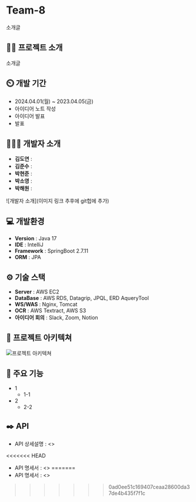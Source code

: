 # Team-8
소개글

## 👨‍🏫 프로젝트 소개
소개글

## ⏲️ 개발 기간 
- 2024.04.01(월) ~ 2023.04.05(금)
- 아이디어 노트 작성
- 아이디어 발표
- 발표
  
## 🧑‍🤝‍🧑 개발자 소개 
- **김도연** : 
- **김준수** : 
- **박현준** : 
- **박소영** : 
- **박해원** : 
  
![개발자 소개](이미지 링크 추후에 git헙에 추가)

## 💻 개발환경
- **Version** : Java 17
- **IDE** : IntelliJ
- **Framework** : SpringBoot 2.7.11
- **ORM** : JPA

## ⚙️ 기술 스택
- **Server** : AWS EC2
- **DataBase** : AWS RDS, Datagrip, JPQL, ERD AqueryTool
- **WS/WAS** : Nginx, Tomcat
- **OCR** : AWS Textract, AWS S3
- **아이디어 회의** : Slack, Zoom, Notion

## 📝 프로젝트 아키텍쳐
![프로젝트 아키텍쳐]()

## 📌 주요 기능
- 1
  - 1-1
- 2
   - 2-2


      
## ✒️ API
- API 상세설명 : <>


<<<<<<< HEAD
- API 명세서 : <>
=======
- API 명세서 : <>
>>>>>>> 0ad0ee51c169407ceaa28600da37de4b435f7f1c
